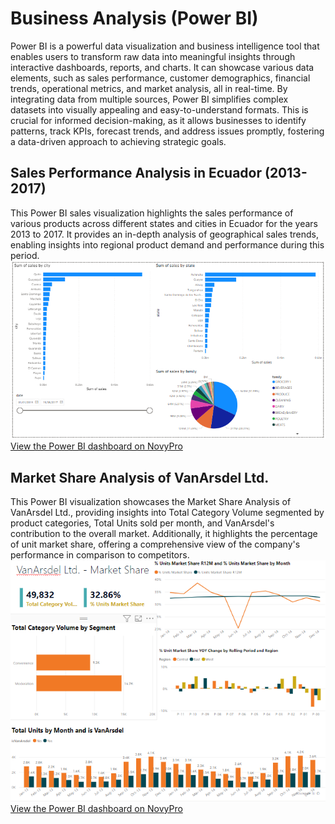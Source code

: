 # Business Analysis (Power BI)

Power BI is a powerful data visualization and business intelligence tool
that enables users to transform raw data into meaningful insights
through interactive dashboards, reports, and charts. It can showcase
various data elements, such as sales performance, customer demographics,
financial trends, operational metrics, and market analysis, all in
real-time. By integrating data from multiple sources, Power BI
simplifies complex datasets into visually appealing and
easy-to-understand formats. This is crucial for informed
decision-making, as it allows businesses to identify patterns, track
KPIs, forecast trends, and address issues promptly, fostering a
data-driven approach to achieving strategic goals.

## Sales Performance Analysis in Ecuador (2013-2017)

This Power BI sales visualization highlights the sales performance of
various products across different states and cities in Ecuador for the
years 2013 to 2017. It provides an in-depth analysis of geographical
sales trends, enabling insights into regional product demand and
performance during this period.
![Data Visualization - Sales](Cover%20Photo%20Data%20Visualization%20-%20Sales.PNG)
[View the Power BI dashboard on NovyPro](https://app.powerbi.com/view?r=eyJrIjoiYWMzZmFhZDctOWJhYS00Yzc0LWIxMTctYzg1OTA3YWYyOWI1IiwidCI6IjBmZWQwM2EzLTQwMmQtNDYzMy1hOGNkLThiMzA4ODIyMjUzZSIsImMiOjEwfQ%3D%3D)

## Market Share Analysis of VanArsdel Ltd.

This Power BI visualization showcases the Market Share Analysis of
VanArsdel Ltd., providing insights into Total Category Volume segmented
by product categories, Total Units sold per month, and VanArsdel\'s
contribution to the overall market. Additionally, it highlights the
percentage of unit market share, offering a comprehensive view of the
company\'s performance in comparison to competitors.
![VanArsdel Ltd Market Share Analysis](Cover%20Photo%20VanArsdel%20Ltd%20Market%20Share%20Analysis.PNG)
[View the Power BI dashboard on NovyPro](https://www.novypro.com/your-link-here)
